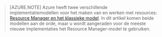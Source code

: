 > [AZURE.NOTE] Azure heeft twee verschillende implementatiemodellen voor het maken van en werken met resources: [Resource Manager en het klassieke model](../articles/resource-manager-deployment-model.md). In dit artikel komen beide modellen aan de orde, maar u wordt aangeraden voor de meeste nieuwe implementaties het Resource Manager-model te gebruiken.


<!--HONumber=sep16_HO1-->


